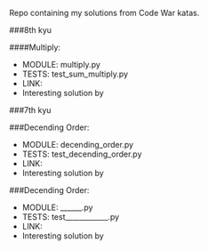 Repo containing my solutions from Code War katas.

###8th kyu

####Multiply:
- MODULE: multiply.py
- TESTS: test_sum_multiply.py
- LINK:
- Interesting solution by

###7th kyu

###Decending Order:
- MODULE: decending_order.py
- TESTS: test_decending_order.py
- LINK:
- Interesting solution by


###Decending Order:
- MODULE: ______.py
- TESTS: test____________.py
- LINK:
- Interesting solution by
